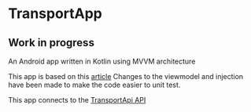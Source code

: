# TransportApp
## Work in progress
An Android app written in Kotlin using MVVM architecture

This app is based on this [article](https://proandroiddev.com/mvvm-with-kotlin-android-architecture-components-dagger-2-retrofit-and-rxandroid-1a4ebb38c699)
Changes to the viewmodel and injection have been made to make the code easier to unit test.

This app connects to the [TransportApi API](https://developer.transportapi.com/)

